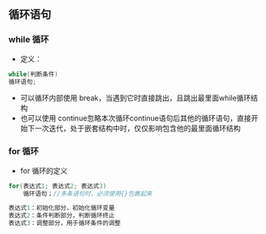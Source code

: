 ## 循环语句

### while 循环
- 定义：
```C
while(判断条件)
循环语句;
```
- 可以循环内部使用 break，当遇到它时直接跳出，且跳出最里面while循环结构
- 也可以使用 continue忽略本次循环continue语句后其他的循环语句，直接开始下一次迭代，处于嵌套结构中时，仅仅影响包含他的最里面循环结构

### for 循环
- for 循环的定义

```C
for(表达式1; 表达式2; 表达式3)
    循环语句；//多条语句时，必须使用{}包裹起来

表达式1：初始化部分，初始化循环变量
表达式2：条件判断部分，判断循环终止
表达式3：调整部分，用于循环条件的调整
```